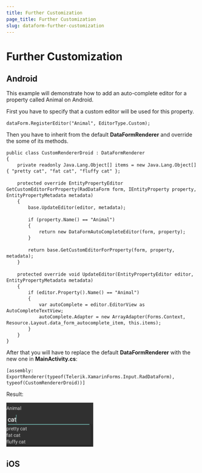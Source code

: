 ```yaml
---
title: Further Customization
page_title: Further Customization
slug: dataform-further-customization
---
```


# Further Customization

## Android

This example will demonstrate how to add an auto-complete editor for a property called Animal on Android.

First you have to specify that a custom editor will be used for this property.

	dataForm.RegisterEditor("Animal", EditorType.Custom);

Then you have to inherit from the default **DataFormRenderer** and override the some of its methods.

	public class CustomRendererDroid : DataFormRenderer
	{
	    private readonly Java.Lang.Object[] items = new Java.Lang.Object[] { "pretty cat", "fat cat", "fluffy cat" };
	
	    protected override EntityPropertyEditor GetCustomEditorForProperty(RadDataForm form, IEntityProperty property, EntityPropertyMetadata metadata)
	    {
            base.UpdateEditor(editor, metadata);

	        if (property.Name() == "Animal")
	        {
	            return new DataFormAutoCompleteEditor(form, property);
	        }
	
	        return base.GetCustomEditorForProperty(form, property, metadata);
	    }
	
	    protected override void UpdateEditor(EntityPropertyEditor editor, EntityPropertyMetadata metadata)
	    {
	        if (editor.Property().Name() == "Animal")
	        {
	            var autoComplete = editor.EditorView as AutoCompleteTextView;
	            autoComplete.Adapter = new ArrayAdapter(Forms.Context, Resource.Layout.data_form_autocomplete_item, this.items);
	        }
	    }
	}

After that you will have to replace the default **DataFormRenderer** with the new one in **MainActivity.cs**:

	[assembly: ExportRenderer(typeof(Telerik.XamarinForms.Input.RadDataForm), typeof(CustomRendererDroid))]

Result:

![AutoComplete Editor](images/dataform-custom-renderer-android.png)

## iOS

